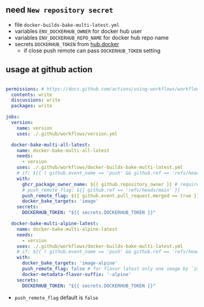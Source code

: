 ## need `New repository secret`

- file `docker-buildx-bake-multi-latest.yml`
- variables `ENV_DOCKERHUB_OWNER` for docker hub user
- variables `ENV_DOCKERHUB_REPO_NAME` for docker hub repo name
- secrets `DOCKERHUB_TOKEN` from [hub.docker](https://hub.docker.com/settings/security)
    - if close push remote can pass `DOCKERHUB_TOKEN` setting

## usage at github action

```yml

permissions: # https://docs.github.com/actions/using-workflows/workflow-syntax-for-github-actions#permissions
  contents: write
  discussions: write
  packages: write

jobs:
  version:
    name: version
    uses: ./.github/workflows/version.yml

  docker-bake-multi-all-latest:
    name: docker-bake-multi-all-latest
    needs:
      - version
    uses: ./.github/workflows/docker-buildx-bake-multi-latest.yml
    # if: ${{ ( github.event_name == 'push' && github.ref == 'refs/heads/main' ) || github.base_ref == 'main' }}
    with:
      ghcr_package_owner_name: ${{ github.repository_owner }} # required for ghcr.io
      # push_remote_flag: ${{ github.ref == 'refs/heads/main' }}
      push_remote_flag: ${{ github.event.pull_request.merged == true }}
      docker_bake_targets: 'image'
    secrets:
      DOCKERHUB_TOKEN: "${{ secrets.DOCKERHUB_TOKEN }}"

  docker-bake-multi-alpine-latest:
    name: docker-bake-multi-alpine-latest
    needs:
      - version
    uses: ./.github/workflows/docker-buildx-bake-multi-latest.yml
    # if: ${{ ( github.event_name == 'push' && github.ref == 'refs/heads/main' ) || github.base_ref == 'main' }}
    with:
      docker_bake_targets: 'image-alpine'
      push_remote_flag: false # for flavor latest only one image by `image-all` so no need push remote
      docker-metadata-flavor-suffix: '-alpine'
    secrets:
      DOCKERHUB_TOKEN: "${{ secrets.DOCKERHUB_TOKEN }}"
```

- `push_remote_flag` default is `false`